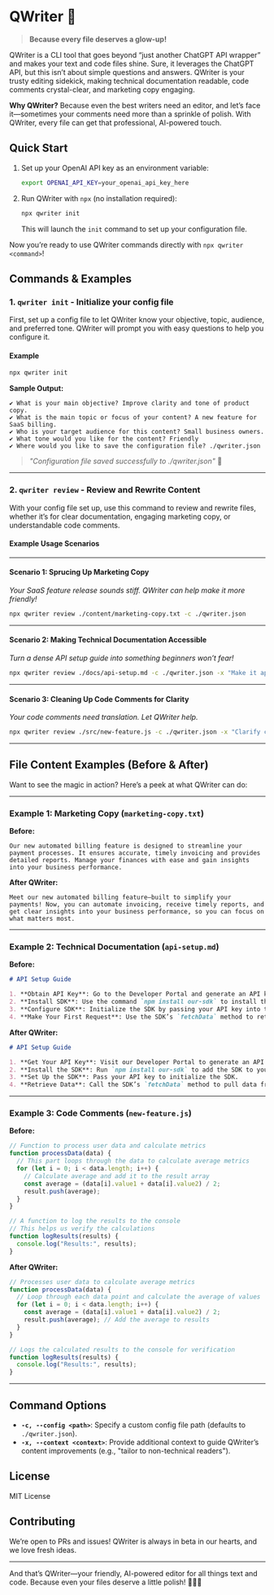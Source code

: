 # QWriter 📝

> **Because every file deserves a glow-up!**

QWriter is a CLI tool that goes beyond “just another ChatGPT API wrapper” and makes your text and code files shine. Sure, it leverages the ChatGPT API, but this isn’t about simple questions and answers. QWriter is your trusty editing sidekick, making technical documentation readable, code comments crystal-clear, and marketing copy engaging.

**Why QWriter?** Because even the best writers need an editor, and let’s face it—sometimes your comments need more than a sprinkle of polish. With QWriter, every file can get that professional, AI-powered touch.

## Quick Start

1. Set up your OpenAI API key as an environment variable:

   ```bash
   export OPENAI_API_KEY=your_openai_api_key_here
   ```

2. Run QWriter with `npx` (no installation required):

   ```bash
   npx qwriter init
   ```

   This will launch the `init` command to set up your configuration file.

Now you’re ready to use QWriter commands directly with `npx qwriter <command>`!

## Commands & Examples

### 1. `qwriter init` - Initialize your config file

First, set up a config file to let QWriter know your objective, topic, audience, and preferred tone. QWriter will prompt you with easy questions to help you configure it.

#### Example

```bash
npx qwriter init
```

**Sample Output:**

```plaintext
✔ What is your main objective? Improve clarity and tone of product copy.
✔ What is the main topic or focus of your content? A new feature for SaaS billing.
✔ Who is your target audience for this content? Small business owners.
✔ What tone would you like for the content? Friendly
✔ Where would you like to save the configuration file? ./qwriter.json
```

> _"Configuration file saved successfully to ./qwriter.json"_ 🎉

---

### 2. `qwriter review` - Review and Rewrite Content

With your config file set up, use this command to review and rewrite files, whether it’s for clear documentation, engaging marketing copy, or understandable code comments.

#### Example Usage Scenarios

---

#### Scenario 1: Sprucing Up Marketing Copy

_Your SaaS feature release sounds stiff. QWriter can help make it more friendly!_

```bash
npx qwriter review ./content/marketing-copy.txt -c ./qwriter.json
```

---

#### Scenario 2: Making Technical Documentation Accessible

_Turn a dense API setup guide into something beginners won’t fear!_

```bash
npx qwriter review ./docs/api-setup.md -c ./qwriter.json -x "Make it approachable for beginners"
```

---

#### Scenario 3: Cleaning Up Code Comments for Clarity

_Your code comments need translation. Let QWriter help._

```bash
npx qwriter review ./src/new-feature.js -c ./qwriter.json -x "Clarify comments without altering functionality"
```

---

## File Content Examples (Before & After)

Want to see the magic in action? Here’s a peek at what QWriter can do:

---

### Example 1: Marketing Copy (`marketing-copy.txt`)

**Before:**

```plaintext
Our new automated billing feature is designed to streamline your payment processes. It ensures accurate, timely invoicing and provides detailed reports. Manage your finances with ease and gain insights into your business performance.
```

**After QWriter:**

```plaintext
Meet our new automated billing feature—built to simplify your payments! Now, you can automate invoicing, receive timely reports, and get clear insights into your business performance, so you can focus on what matters most.
```

---

### Example 2: Technical Documentation (`api-setup.md`)

**Before:**

```markdown
# API Setup Guide

1. **Obtain API Key**: Go to the Developer Portal and generate an API key. This key will allow you to authenticate requests.
2. **Install SDK**: Use the command `npm install our-sdk` to install the SDK for JavaScript.
3. **Configure SDK**: Initialize the SDK by passing your API key into the configuration function.
4. **Make Your First Request**: Use the SDK’s `fetchData` method to retrieve your data. Refer to the documentation for endpoint details.
```

**After QWriter:**

```markdown
# API Setup Guide

1. **Get Your API Key**: Visit our Developer Portal to generate an API key, which will authenticate your requests.
2. **Install the SDK**: Run `npm install our-sdk` to add the SDK to your project.
3. **Set Up the SDK**: Pass your API key to initialize the SDK.
4. **Retrieve Data**: Call the SDK’s `fetchData` method to pull data from our API. See the documentation for details.
```

---

### Example 3: Code Comments (`new-feature.js`)

**Before:**

```javascript
// Function to process user data and calculate metrics
function processData(data) {
  // This part loops through the data to calculate average metrics
  for (let i = 0; i < data.length; i++) {
    // Calculate average and add it to the result array
    const average = (data[i].value1 + data[i].value2) / 2;
    result.push(average);
  }
}

// A function to log the results to the console
// This helps us verify the calculations
function logResults(results) {
  console.log("Results:", results);
}
```

**After QWriter:**

```javascript
// Processes user data to calculate average metrics
function processData(data) {
  // Loop through each data point and calculate the average of values
  for (let i = 0; i < data.length; i++) {
    const average = (data[i].value1 + data[i].value2) / 2;
    result.push(average); // Add the average to results
  }
}

// Logs the calculated results to the console for verification
function logResults(results) {
  console.log("Results:", results);
}
```

---

## Command Options

- **`-c, --config <path>`**: Specify a custom config file path (defaults to `./qwriter.json`).
- **`-x, --context <context>`**: Provide additional context to guide QWriter’s content improvements (e.g., "tailor to non-technical readers").

## License

MIT License

## Contributing

We’re open to PRs and issues! QWriter is always in beta in our hearts, and we love fresh ideas.

---

And that’s QWriter—your friendly, AI-powered editor for all things text and code. Because even your files deserve a little polish! 🧑‍💻✨
